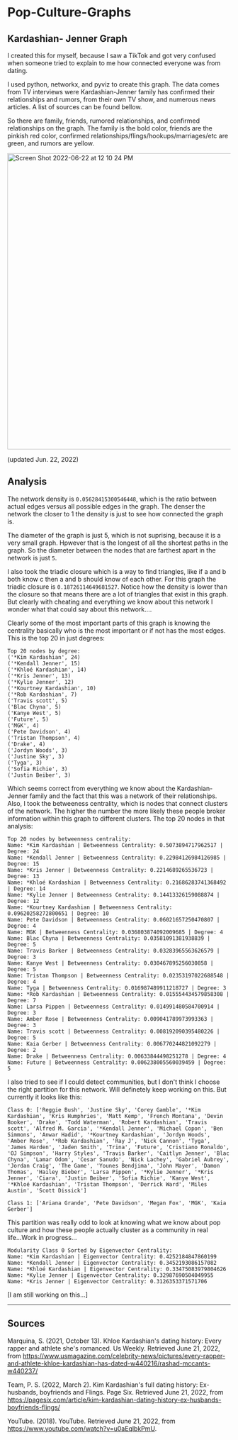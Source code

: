 # Pop-Culture-Graphs


## Kardashian- Jenner Graph
I created this for myself, because I saw a TikTok and got very confused when someone tried to explain to me how connected everyone was from dating.

I used python, networkx, and pyviz to create this graph. The data comes from TV interviews were Kardashian-Jenner family has confirmed their relationships and rumors, from their own TV show, and numerous news articles. A list of sources can be found bellow.

So there are family, friends, rumored relationships, and confirmed relationships on the graph. The family is the bold color, friends are the pinkish red color, confirmed relationships/flings/hookups/marriages/etc are green, and rumors are yellow.

<img width="668" alt="Screen Shot 2022-06-22 at 12 10 24 PM" src="https://user-images.githubusercontent.com/37605496/175097247-7507bdd7-6b46-445c-8b68-994c6f595949.png">


(updated Jun. 22, 2022)


## Analysis

The network density is ```0.05628415300546448```, which is the ratio between actual edges versus all possible edges in the graph. The denser the network the closer to 1 the density is just to see how connected the graph is. 

The diameter of the graph is just 5, which is not suprising, because it is a very small graph. Hpwever that is the longest of all the shortest paths in the graph. So the diameter between the nodes that are farthest apart in the network is just ```5```. 

I also took the triadic closure which is a way to find triangles, like if a and b both know c then a and b should know of each other. For this graph the triadic closure is ```0.18726114649681527```. Notice how the density is lower than the closure so that means there are a lot of triangles that exist in this graph. But clearly with cheating and everything we know about this network I wonder what that could say about this network....

Clearly some of the most important parts of this graph is knowing the centrality basically who is the most important or if not has the most edges. This is the top 20 in just degrees: 
```
Top 20 nodes by degree:
('*Kim Kardashian', 24)
('*Kendall Jenner', 15)
('*Khloé Kardashian', 14)
('*Kris Jenner', 13)
('*Kylie Jenner', 12)
('*Kourtney Kardashian', 10)
('*Rob Kardashian', 7)
('Travis scott', 5)
('Blac Chyna', 5)
('Kanye West', 5)
('Future', 5)
('MGK', 4)
('Pete Davidson', 4)
('Tristan Thompson', 4)
('Drake', 4)
('Jordyn Woods', 3)
('Justine Sky', 3)
('Tyga', 3)
('Sofia Richie', 3)
('Justin Beiber', 3)
```
Which seems correct from everything we know about the Kardashian-Jenner family and the fact that this was a network of their relationships. Also, I took the betweeness centrality, which is nodes that connect clusters of the network. The higher the number the more likely these people broker information within this graph to different clusters. The top 20 nodes in that analysis:
```
Top 20 nodes by betweenness centrality:
Name: *Kim Kardashian | Betweenness Centrality: 0.5073894717962517 | Degree: 24
Name: *Kendall Jenner | Betweenness Centrality: 0.22984126984126985 | Degree: 15
Name: *Kris Jenner | Betweenness Centrality: 0.2214689265536723 | Degree: 13
Name: *Khloé Kardashian | Betweenness Centrality: 0.21686283741368492 | Degree: 14
Name: *Kylie Jenner | Betweenness Centrality: 0.14413326159088874 | Degree: 12
Name: *Kourtney Kardashian | Betweenness Centrality: 0.09620258272800651 | Degree: 10
Name: Pete Davidson | Betweenness Centrality: 0.06021657250470807 | Degree: 4
Name: MGK | Betweenness Centrality: 0.036803874092009685 | Degree: 4
Name: Blac Chyna | Betweenness Centrality: 0.03581091381938839 | Degree: 5
Name: Travis Barker | Betweenness Centrality: 0.03283965563626579 | Degree: 3
Name: Kanye West | Betweenness Centrality: 0.030467895256030858 | Degree: 5
Name: Tristan Thompson | Betweenness Centrality: 0.02353197022688548 | Degree: 4
Name: Tyga | Betweenness Centrality: 0.016987489911218727 | Degree: 3
Name: *Rob Kardashian | Betweenness Centrality: 0.015554434579858308 | Degree: 7
Name: Larsa Pippen | Betweenness Centrality: 0.014991480584700914 | Degree: 3
Name: Amber Rose | Betweenness Centrality: 0.009041789973993363 | Degree: 3
Name: Travis scott | Betweenness Centrality: 0.008192090395480226 | Degree: 5
Name: Kaia Gerber | Betweenness Centrality: 0.006770244821092279 | Degree: 2
Name: Drake | Betweenness Centrality: 0.00633844498251278 | Degree: 4
Name: Future | Betweenness Centrality: 0.006238005560039459 | Degree: 5
```

I also tried to see if I could detect communities, but I don't think I choose the right partition for this network. Will definetely keep working on this. But currently it looks like this: 
```
Class 0: ['Reggie Bush', 'Justine Sky', 'Corey Gamble', '*Kim Kardashian', 'Kris Humphries', 'Matt Kemp', 'French Montana', 'Devin Booker', 'Drake', 'Todd Waterman', 'Robert Kardashian', 'Travis scott', 'Alfred M. Garcia', '*Kendall Jenner', 'Michael Copon', 'Ben Simmons', 'Anwar Hadid', '*Kourtney Kardashian', 'Jordyn Woods', 'Amber Rose', '*Rob Kardashian', 'Ray J', 'Nick Cannon', 'Tyga', 'James Harden', 'Jaden Smith', 'Trina', 'Future', 'Cristiano Ronaldo', 'OJ Simpson', 'Harry Styles', 'Travis Barker', 'Caitlyn Jenner', 'Blac Chyna', 'Lamar Odom', 'Cesar Sanudo', 'Nick Lachey', 'Gabriel Aubrey', 'Jordan Craig', 'The Game', 'Younes Bendjima', 'John Mayer', 'Damon Thomas', 'Hailey Bieber', 'Larsa Pippen', '*Kylie Jenner', '*Kris Jenner', 'Ciara', 'Justin Beiber', 'Sofia Richie', 'Kanye West', '*Khloé Kardashian', 'Tristan Thompson', 'Derrick Ward', 'Miles Austin', 'Scott Dissick']

Class 1: ['Ariana Grande', 'Pete Davidson', 'Megan Fox', 'MGK', 'Kaia Gerber']
```
This partition was really odd to look at knowing what we know about pop culture and how these people actually cluster as a community in real life...Work in progress...

```
Modularity Class 0 Sorted by Eigenvector Centrality:
Name: *Kim Kardashian | Eigenvector Centrality: 0.4252184847860199
Name: *Kendall Jenner | Eigenvector Centrality: 0.3452193086157082
Name: *Khloé Kardashian | Eigenvector Centrality: 0.33475083979804626
Name: *Kylie Jenner | Eigenvector Centrality: 0.32987690504049955
Name: *Kris Jenner | Eigenvector Centrality: 0.3126353371571706
```



[I am still working on this...]


-------------------------------

## Sources
Marquina, S. (2021, October 13). Khloe Kardashian's dating history: Every rapper and athlete she's romanced. Us Weekly. Retrieved June 21, 2022, from https://www.usmagazine.com/celebrity-news/pictures/every-rapper-and-athlete-khloe-kardashian-has-dated-w440216/rashad-mccants-w440237/ 

Team, P. S. (2022, March 2). Kim Kardashian's full dating history: Ex-husbands, boyfriends and Flings. Page Six. Retrieved June 21, 2022, from https://pagesix.com/article/kim-kardashian-dating-history-ex-husbands-boyfriends-flings/ 

YouTube. (2018). YouTube. Retrieved June 21, 2022, from https://www.youtube.com/watch?v=u0aEqlbkPmU. 
